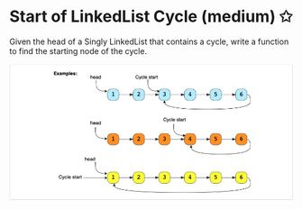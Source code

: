 # Start of LinkedList Cycle (medium) ✩

Given the head of a Singly LinkedList that contains a cycle, write a function to find the starting node of the cycle.


![Start of linkedlist cycle explanation](./../../../assets/linkedlist_cycle_start.png)


